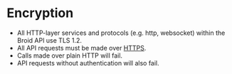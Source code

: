 # Encryption

- All HTTP-layer services and protocols (e.g. http, websocket) within the Broid API use TLS 1.2.
- All API requests must be made over [HTTPS](http://en.wikipedia.org/wiki/HTTP_Secure).
- Calls made over plain HTTP will fail.
- API requests without authentication will also fail.
